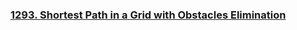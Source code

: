 ### [1293. Shortest Path in a Grid with Obstacles Elimination](https://leetcode.com/problems/shortest-path-in-a-grid-with-obstacles-elimination)